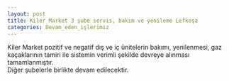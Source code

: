 ```yaml
---
layout: post
title: Kiler Market 3 şube servis, bakım ve yenileme Lefkoşa
categories: Devam_eden_işlerimiz
---
```

Kiler Market pozitif ve negatif dış ve iç ünitelerin bakımı, yenilenmesi, gaz kaçaklarının tamiri ile sistemin verimli şekilde devreye alınması tamamlanmıştır.<br>Diğer şubelerle birlikte devam edilecektir.
